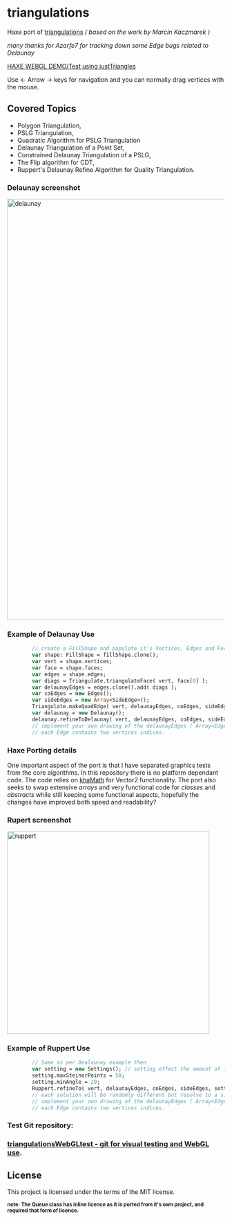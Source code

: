 # triangulations 

Haxe port of [triangulations](https://github.com/mkacz91/Triangulations) *( based on the work by Marcin Kaczmarek )*

*many thanks for Azarfe7 for tracking down some Edge bugs related to Delaunay*

[HAXE WEBGL DEMO/Test using justTriangles](https://rawgit.com/nanjizal/triangulationsWebGLtest/master/index.html) 

Use <- Arrow -> keys for navigation and you can normally drag vertices with the mouse.

Covered Topics
--------------

  * Polygon Triangulation,
  * PSLG Triangulation,
  * Quadratic Algorithm for PSLG Triangulation
  * Delaunay Triangulation of a Point Set,
  * Constrained Delaunay Triangulation of a PSLG,
  * The Flip algorithm for CDT,
  * Ruppert's Delaunay Refine Algorithm for Quality Triangulation.

### Delaunay screenshot
<img width="972" alt="delaunay" src="https://cloud.githubusercontent.com/assets/20134338/25845345/7e720c90-34a5-11e7-9b2a-d3655dce2d84.png">

### Example of Delaunay Use

```haxe
        // create a FillShape and populate it's Vectices, Edges and Faces.
        var shape: FillShape = fillShape.clone();
        var vert = shape.vertices;
        var face = shape.faces;
        var edges = shape.edges;
        var diags = Triangulate.triangulateFace( vert, face[0] );
        var delaunayEdges = edges.clone().add( diags );
        var coEdges = new Edges();
        var sideEdges = new Array<SideEdge>();
        Triangulate.makeQuadEdge( vert, delaunayEdges, coEdges, sideEdges );
        var delaunay = new Delaunay();
        delaunay.refineToDelaunay( vert, delaunayEdges, coEdges, sideEdges );
        // implement your own drawing of the delaunayEdges ( Array<Edge> )
        // each Edge contains two vertices indices.
```

### Haxe Porting details
One important aspect of the port is that I have separated graphics tests from the core algorithms. In this repository there is no platform dependant code.  The code relies on [khaMath](https://github.com/nanjizal/khaMath) for Vector2 functionality. The port also seeks to swap extensive *arrays* and very functional code for *classes* and *abstracts* while still keeping some functional aspects, hopefully the changes have improved both speed and readability?

### Rupert screenshot
<img width="468" alt="ruppert" src="https://cloud.githubusercontent.com/assets/20134338/25898625/d14d6b00-3584-11e7-9066-e9859b5b8a01.png">

### Example of Ruppert Use

```haxe
        // Same as per Dealaunay example then
        var setting = new Settings(); // setting effect the amount of itereations 
        setting.maxSteinerPoints = 50;
        setting.minAngle = 20;
        Ruppert.refineTo( vert, delaunayEdges, coEdges, sideEdges, setting );
        // each solution will be randomly different but resolve to a similar resolution.
        // implement your own drawing of the delaunayEdges ( Array<Edge> )
        // each Edge contains two vertices indices.
```
### Test Git repository:
### [triangulationsWebGLtest - git for visual testing and WebGL use](https://github.com/nanjizal/triangulationsWebGLtest).

License
-------

This project is licensed under the terms of the MIT license.

<sup>**note:  The Queue class has inline licence as it is ported from it's own project, and required that form of licence.**</sup>
